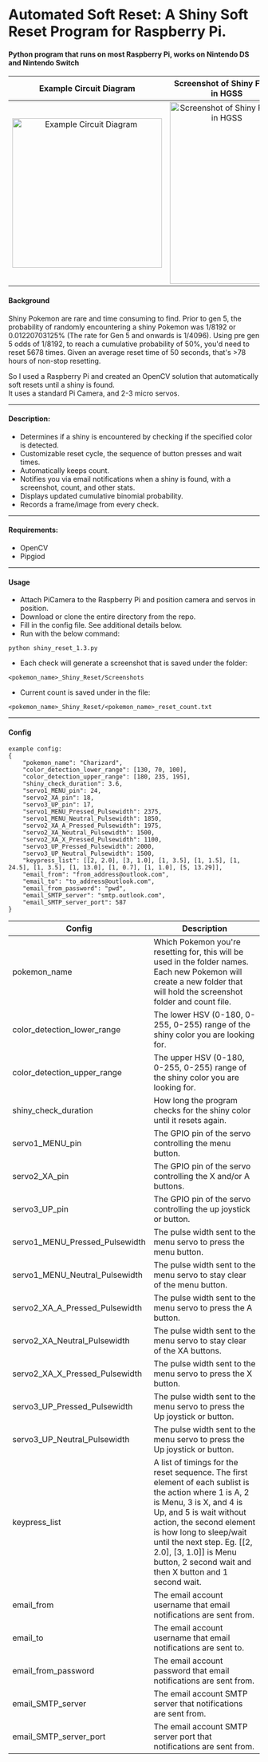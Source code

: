 #   Automated Soft Reset: A Shiny Soft Reset Program for Raspberry Pi.  
<h4> Python program that runs on most Raspberry Pi, works on Nintendo DS and Nintendo Switch </h4>

Example Circuit Diagram    |  Screenshot of Shiny Found in HGSS    | Screenshot of Shiny Found in BDSP
:-------------------------:|:-------------------------:|:-------------------------:
<img src="https://user-images.githubusercontent.com/10005573/147976917-bfce26ea-17a5-4122-a78c-d959c8213df3.jpg" alt="Example Circuit Diagram" width='300' height='300'>  |  <img src="https://user-images.githubusercontent.com/10005573/148609658-8228224d-41ef-449e-a2bc-73d8da9e29ff.png" alt="Screenshot of Shiny Found in HGSS" width='228' height='365'>  |  <img src="https://user-images.githubusercontent.com/10005573/148609662-f953214b-d322-4e09-b80f-e0396c851982.png" alt="Screenshot of Shiny Found in BDSP" width='228' height='365'>
      
<h4> Background </h4>
Shiny Pokemon are rare and time consuming to find. Prior to gen 5, the probability of randomly encountering a shiny Pokemon was 1/8192 or 0.01220703125% (The rate for Gen 5 and onwards is 1/4096). Using pre gen 5 odds of 1/8192, to reach a cumulative probability of 50%, you'd need to reset 5678 times. Given an average reset time of 50 seconds, that's >78 hours of non-stop resetting.

So I used a Raspberry Pi and created an OpenCV solution that automatically soft resets until a shiny is found.<br>
It uses a standard Pi Camera, and 2-3 micro servos. 

---                                                        
                                                                  
<h4>Description:</h4>                                                                                   
<ul>
  <li>Determines if a shiny is encountered by checking if the specified color is detected.</li>
	<li>Customizable reset cycle, the sequence of button presses and wait times.</li>
	<li>Automatically keeps count.</li>
	<li>Notifies you via email notifications when a shiny is found, with a screenshot, count, and other stats.</li>
	<li>Displays updated cumulative binomial probability.</li>
	<li>Records a frame/image from every check.</li>
</ul>

---

<h4>Requirements:</h4>
<ul>
  <li>OpenCV</li>
  <li>Pipgiod</li>
</ul>         

---

<h4>Usage</h4>

- Attach PiCamera to the Raspberry Pi and position camera and servos in position.
- Download or clone the entire directory from the repo.
- Fill in the config file. See additional details below.
- Run with the below command:
```
python shiny_reset_1.3.py   
```
  - Each check will generate a screenshot that is saved under the folder: 
```
<pokemon_name>_Shiny_Reset/Screenshots
```
  - Current count is saved under in the file: 
```
<pokemon_name>_Shiny_Reset/<pokemon_name>_reset_count.txt
```
 ---   

<h4>Config</h4>

	example config: 	
	{
		"pokemon_name": "Charizard", 
		"color_detection_lower_range": [130, 70, 100],
		"color_detection_upper_range": [180, 235, 195],
		"shiny_check_duration": 3.6, 
		"servo1_MENU_pin": 24,
		"servo2_XA_pin": 18,
		"servo3_UP_pin": 17,
		"servo1_MENU_Pressed_Pulsewidth": 2375,
		"servo1_MENU_Neutral_Pulsewidth": 1850,
		"servo2_XA_A_Pressed_Pulsewidth": 1975,
		"servo2_XA_Neutral_Pulsewidth": 1500,
		"servo2_XA_X_Pressed_Pulsewidth": 1100,
		"servo3_UP_Pressed_Pulsewidth": 2000,
		"servo3_UP_Neutral_Pulsewidth": 1500,
		"keypress_list": [[2, 2.0], [3, 1.0], [1, 3.5], [1, 1.5], [1, 24.5], [1, 3.5], [1, 13.0], [1, 0.7], [1, 1.0], [5, 13.29]],
		"email_from": "from_address@outlook.com",
		"email_to": "to_address@outlook.com",
		"email_from_password": "pwd",
		"email_SMTP_server": "smtp.outlook.com",
		"email_SMTP_server_port": 587
	}

| Config  | Description |
| ------------- | ------------- |
| pokemon_name | Which Pokemon you're resetting for, this will be used in the folder names. Each new Pokemon will create a new folder that will hold the screenshot folder and count file. |
| color_detection_lower_range | The lower HSV (0-180, 0-255, 0-255) range of the shiny color you are looking for. |
| color_detection_upper_range | The upper HSV (0-180, 0-255, 0-255) range of the shiny color you are looking for. |
| shiny_check_duration | How long the program checks for the shiny color until it resets again. |
| servo1_MENU_pin | The GPIO pin of the servo controlling the menu button. |
| servo2_XA_pin | The GPIO pin of the servo controlling the X and/or A buttons. |
| servo3_UP_pin | The GPIO pin of the servo controlling the up joystick or button. |
| servo1_MENU_Pressed_Pulsewidth | The pulse width sent to the menu servo to press the menu button. |
| servo1_MENU_Neutral_Pulsewidth | The pulse width sent to the menu servo to stay clear of the menu button. |
| servo2_XA_A_Pressed_Pulsewidth | The pulse width sent to the menu servo to press the A button. |
| servo2_XA_Neutral_Pulsewidth | The pulse width sent to the menu servo to stay clear of the XA buttons. |
| servo2_XA_X_Pressed_Pulsewidth | The pulse width sent to the menu servo to press the X button. |
| servo3_UP_Pressed_Pulsewidth | The pulse width sent to the menu servo to press the Up joystick or button. |
| servo3_UP_Neutral_Pulsewidth | The pulse width sent to the menu servo to press the Up joystick or button. |
| keypress_list | A list of timings for the reset sequence. The first element of each sublist is the action where 1 is A, 2 is Menu, 3 is X, and 4 is Up, and 5 is wait without action, the second element is how long to sleep/wait until the next step. Eg. [[2, 2.0], [3, 1.0]] is Menu button, 2 second wait and then X button and 1 second wait. |
| email_from | The email account username that email notifications are sent from. |
| email_to | The email account username that email notifications are sent to. |
| email_from_password | The email account password that email notifications are sent from. |
| email_SMTP_server | The email account SMTP server that notifications are sent from. |
| email_SMTP_server_port | The email account SMTP server port that notifications are sent from. |
